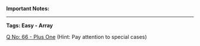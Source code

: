 **Important Notes:**


___________________________________________________

**Tags: Easy - Array**

[Q No: 66 - Plus One](https://leetcode.com/problems/plus-one/ "Q No: 66 - Plus One") 
(Hint: Pay attention to special cases)
